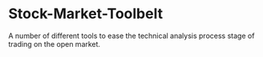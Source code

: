 # Stock-Market-Toolbelt
A number of different tools to ease the technical analysis process stage of trading on the open market.
